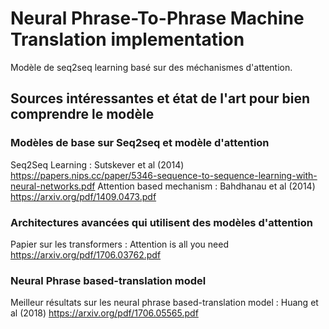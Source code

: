 # Neural Phrase-To-Phrase Machine Translation implementation

Modèle de seq2seq learning basé sur des méchanismes d'attention.


## Sources intéressantes et état de l'art pour bien comprendre le modèle 


### Modèles de base sur Seq2seq et modèle d'attention
Seq2Seq Learning : Sutskever et al (2014) https://papers.nips.cc/paper/5346-sequence-to-sequence-learning-with-neural-networks.pdf
Attention based mechanism : Bahdhanau et al (2014) https://arxiv.org/pdf/1409.0473.pdf

### Architectures avancées qui utilisent des modèles d'attention
Papier sur les transformers : Attention is all you need https://arxiv.org/pdf/1706.03762.pdf


### Neural Phrase based-translation model 
Meilleur résultats sur les neural phrase based-translation model : Huang et al (2018) https://arxiv.org/pdf/1706.05565.pdf

